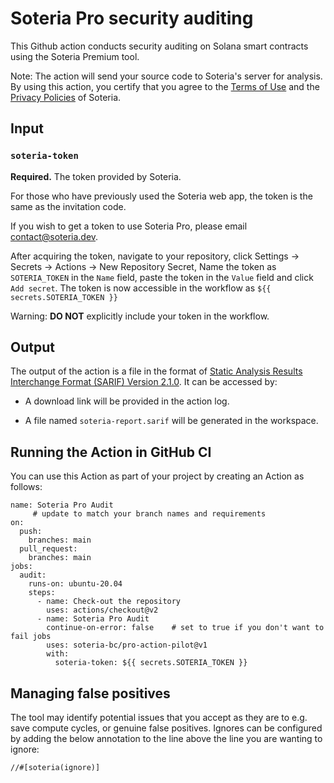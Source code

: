 # Soteria Pro security auditing

This Github action conducts security auditing on Solana smart contracts using the Soteria Premium tool.

Note: The action will send your source code to Soteria's server for analysis. By using this action, you certify that you agree to the [Terms of Use]() and the [Privacy Policies]() of Soteria.

## Input

### `soteria-token`

**Required.** The token provided by Soteria.

For those who have previously used the Soteria web app, the token is the same as the invitation code.

If you wish to get a token to use Soteria Pro, please email [contact@soteria.dev](contact@soteria.dev).

After acquiring the token, navigate to your repository, click Settings -> Secrets -> Actions -> New Repository Secret, Name the token as `SOTERIA_TOKEN` in the `Name` field, paste the token in the `Value` field and click `Add secret`. The token is now accessible in the workflow as `${{ secrets.SOTERIA_TOKEN }}`

Warning: **DO NOT** explicitly include your token in the workflow.

## Output

The output of the action is a file in the format of [Static Analysis Results Interchange Format (SARIF) Version 2.1.0](https://docs.oasis-open.org/sarif/sarif/v2.1.0/sarif-v2.1.0.html). It can be accessed by:

- A download link will be provided in the action log.

- A file named `soteria-report.sarif` will be generated in the workspace.

## Running the Action in GitHub CI
You can use this Action as part of your project by creating an Action as follows:
```
name: Soteria Pro Audit
     # update to match your branch names and requirements
on:
  push:
    branches: main
  pull_request:
    branches: main
jobs:
  audit:
    runs-on: ubuntu-20.04
    steps:
      - name: Check-out the repository
        uses: actions/checkout@v2
      - name: Soteria Pro Audit
        continue-on-error: false    # set to true if you don't want to fail jobs
        uses: soteria-bc/pro-action-pilot@v1
        with:
          soteria-token: ${{ secrets.SOTERIA_TOKEN }}
```
## Managing false positives
The tool may identify potential issues that you accept as they are to e.g. save compute cycles, or genuine false positives. Ignores can be configured by adding the below annotation to the line above the line you are wanting to ignore:
```
//#[soteria(ignore)]
```
